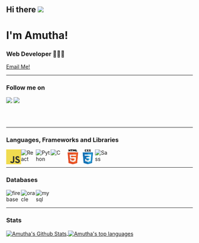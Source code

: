 ## Hi there <img src="https://media.giphy.com/media/hvRJCLFzcasrR4ia7z/giphy.gif" width="25px">

# I'm Amutha!

### Web Developer 👨🏻‍💻

[Email Me!](mailto:amuthaa607@gmail.com)
 
 ***

### Follow me on

[<img height="30" src="https://img.shields.io/badge/twitter-%231DA1F2.svg?&style=for-the-badge&logo=twitter&logoColor=white" />][twitter]
[<img height="30" src="https://img.shields.io/badge/linkedin-%230077B5.svg?&style=for-the-badge&logo=linkedin&logoColor=white" />][LinkedIn]

<br />
<br />
<hr />

### Languages, Frameworks and Libraries
<!-- <img align="left" alt="pandas" width="40px" src="https://pbs.twimg.com/profile_images/1187765724451868673/uVw1PWA7_400x400.png" /> -->
<!-- <img align="left" alt="NumPy" width="35px" src="https://www.vectorlogo.zone/logos/numpy/numpy-icon.svg" /> -->

<!-- <img align="left" alt="ScikitLearn" width="35px" src="https://upload.wikimedia.org/wikipedia/commons/thumb/0/05/Scikit_learn_logo_small.svg/1200px-Scikit_learn_logo_small.svg.png" /> -->
<!-- <img align="left" alt="Matplotlib" width="40px" src="https://upload.wikimedia.org/wikipedia/commons/0/01/Created_with_Matplotlib-logo.svg" /> -->
<!-- <img align="left" alt="Seaborn" width="40px" src="https://seaborn.pydata.org/_static/logo-wide-lightbg.svg" /> -->
<img align="left" alt="JS" width="40px" src="https://raw.githubusercontent.com/github/explore/80688e429a7d4ef2fca1e82350fe8e3517d3494d/topics/javascript/javascript.png" />
<img align="left" alt="React" width="40px" src="https://www.vectorlogo.zone/logos/reactjs/reactjs-icon.svg" />
<!-- <img align="left" alt="NodeJS" width="40px" src="https://www.vectorlogo.zone/logos/nodejs/nodejs-icon.svg" /> -->
<!-- <img align="left" alt="Java" width="40px" src="https://www.vectorlogo.zone/logos/java/java-icon.svg" /> -->
<!-- <img align="left" alt="C#" width="40px" src="https://seeklogo.com/images/C/c-sharp-c-logo-02F17714BA-seeklogo.com.png" />
<img align="left" alt="Dart" width="40px" src="https://i.pinimg.com/originals/a6/75/cb/a675cb93b75d5f1656c920dceecdcb38.png" /> -->
<img align="left" alt="Python" width="40px" src="https://www.vectorlogo.zone/logos/python/python-icon.svg" />
<img align="left" alt="C" width="40px" src="https://img.icons8.com/color/48/000000/c-programming.png" />
<!-- <img align="left" alt="Unity" width="40px" src="https://www.vectorlogo.zone/logos/unity3d/unity3d-icon.svg" /> -->
<img align="left" alt="HTML5" width="40px" src="https://raw.githubusercontent.com/github/explore/80688e429a7d4ef2fca1e82350fe8e3517d3494d/topics/html/html.png" />
<img align="left" alt="CSS3" width="40px" src="https://raw.githubusercontent.com/github/explore/80688e429a7d4ef2fca1e82350fe8e3517d3494d/topics/css/css.png" />
<img align="left" alt="Sass" width="40px" src="https://www.vectorlogo.zone/logos/sass-lang/sass-lang-icon.svg" />

<br />
<br />
<hr />

### Databases
<!-- <img align="left" alt="MongoDB" width="40px" src="https://www.vectorlogo.zone/logos/mongodb/mongodb-icon.svg" /> -->
<img align="left" alt="firebase" width="40px" src="https://www.vectorlogo.zone/logos/firebase/firebase-icon.svg" />
<img align="left" alt="oracle" width="40px" src="https://www.vectorlogo.zone/logos/oracle/oracle-icon.svg" />
<img align="left" alt="mysql" width="40px" src="https://www.vectorlogo.zone/logos/mysql/mysql-icon.svg" />
<br />
<br />
<hr />

### Stats
<a href="#stats">
<img align="center" alt="Amutha's Github Stats" src="https://gh-readme-stats-jr2zafif6.vercel.app/api?username=amutha-vivek&show_icons=true&count_private=true&theme=tokyonight" />
</a>

<a href="#stats">
<img align="center" alt="Amutha's top languages" src="https://gh-readme-stats-jr2zafif6.vercel.app/api/top-langs/?username=amutha-vivek&layout=compact&langs_count=8&theme=tokyonight" />
</a>

[LinkedIn]: https://www.linkedin.com/in/abishek-b/
[twitter]: https://twitter.com/abishek151
